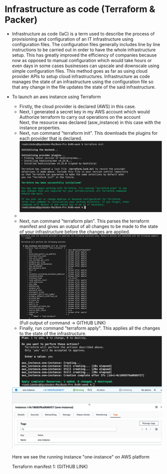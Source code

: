 <h1>Infrastructure as code (Terraform & Packer)</h1>
<ul>
  <li>
    <p>
      Infrastructure as code (IaC) is a term used to describe the process of provisioning and configuration of an IT infrastructure using configuration files.
      The configuration files generally includes line by line instructions to be carried out in order to have the whole infrastructure setup.
      This has greatly improved the efficiency of companies because now as opposed to manual configuration which would take hours or even days in some cases businesses can upscale and downscale using simple configuration files. This method goes as far as using cloud provider APIs to setup cloud infrastructures.
      Infrastructure as code manages the state of an infrastructure using the configuration file so that any change in the file updates the state of the said infrastructure.
    </p>
  </li>
  <li>
    <p>To launch an aws instance using Terraform</p>
    <ul>
      <li>Firstly, the cloud provider is declared (AWS) in this case.</li>
      <li>
        Next, I generated a secret key in my AWS account which would Authorize terraform to carry out operations on the account
      </li>
        Next, the resource was declared (asw_instance) in this case with the instance properties.
      <li>
        Next, run command "terraform init". This downloads the plugins for each provider that is declared.
        <img src="terra-init.png" />
      <li>
      <li>
        Next, run command "terraform plan". This parses the terraform manifest and gives an output of all changes to be made to the state of your infrastructure before the changes are applied.
        <img src="terra-plan.png" />
        (Full output of command -> GITHUB LINK)
      </li>
      <li>
        Finally, run command "terraform apply". This applies all the changes to the state of the infrastructure.
        <img src="terra-apply.png" />
      </li>
    </ul>
    <img src="running-instance.png" />
    <p>Here we see the running instance "one-instance" on AWS platform</p>
    Terraform manifest 1: (GITHUB LINK)
  </li>
</ul>
